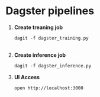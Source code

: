 # Dagster pipelines

1. **Create treaning job**
   ```markdown
   dagit -f dagster_training.py
 
2. **Create inference job**
   ```markdown
   dagit -f dagster_inference.py

3. **UI Access**
   ```markdown
   open http://localhost:3000
